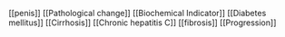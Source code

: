 [[penis]]
[[Pathological change]]
[[Biochemical Indicator]]
[[Diabetes mellitus]]
[[Cirrhosis]]
[[Chronic hepatitis C]]
[[fibrosis]]
[[Progression]]
